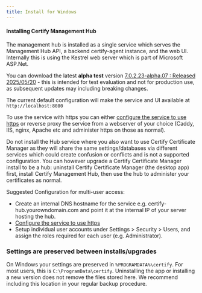 ```yaml
---
title: Install for Windows
---
```



#### Installing Certify Management Hub
The management hub is installed as a single service which serves the Management Hub API, a backend certify-agent instance, and the web UI. Internally this is using the Kestrel web server which is part of Microsoft ASP.Net.

You can download the latest **alpha test** version [7.0.2.23-alpha.07 : Released 2025/05/20](https://certifytheweb.s3.amazonaws.com/downloads/archive/hub/CertifyMgmtHubSetup_7.0.2.23-alpha.07.exe) - this is intended for test evaluation and not for production use, as subsequent updates may including breaking changes.

The current default configuration will make the service and UI available at `http://localhost:8080`

To use the service with https you can either [configure the service to use https](service.md) or reverse proxy the service from a webserver of your choice (Caddy, IIS, nginx, Apache etc and administer https on those as normal).

Do not install the Hub service where you also want to use Certify Certificate Manager as they will share the same settings/databases via different services which could create confusion or conflicts and is not a supported configuration. You can however upgrade a Certify Certificate Manager install to be a hub: uninstall Certify Certificate Manager (the desktop app) first, install Certify Management Hub, then use the hub to administer your certificates as normal.

Suggested Configuration for multi-user access:
- Create an internal DNS hostname for the service e.g. certify-hub.yourowndomain.com and point it at the internal IP of your server hosting the hub.
- [Configure the service to use https](service.md)
- Setup individual user accounts under Settings > Security > Users, and assign the roles required for each user (e.g. Administrator).

### Settings are preserved between installs/upgrades
On Windows your settings are preserved in `%PROGRAMDATA%\certify`. For most users, this is `C:\ProgramData\certify`. Uninstalling the app or installing a new version does not remove the files stored here. We recommend including this location in your regular backup procedure.
